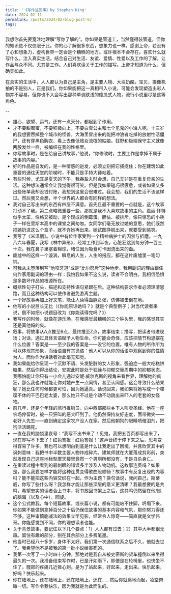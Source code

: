 ```yaml
---
title: '《写作这回事》by Stephen King'
date: 2024-02-11
permalink: /posts/2024/02/blog-post-6/
tags:
---
```

我想你首先要宽注地理解“写你了解的”。你如果是管道工，当然懂得装管道，但你的知识绝不仅仅限于此。你的心了解很多东西，想象力也一样。感谢上帝，若没有了心和想象力，虚构世界一定会是个糟糕的地方。或许根本不会存在。喜欢什么就写什么，注入真实生活，结合自己对生活、友谊、爱情、性爱以及工作的了解，让作品与众不同。尤其是工作。人们喜欢读关于工作的描写。上帝才知道为什么，但确实如此。

在真实的生活中，人人都认为自己是主角，是主要人物、大块奶酪。宝贝，摄像机拍的不是别人，正是我们。你如果能把这一真相带入小说，可能会发现塑造出彩人物并不容易，但你也不大会写出那种单调肤浅的傻瓜式人物，流行小说里尽是这等角色。

--
- 雄心、欲望、运气，还有一点天分，都起到了作用。
- 才不要甜蜜蜜，不要积极向上，不要白雪公主和七个见鬼的小矮人呢。十三岁的我想要吞掉整个城市的怪兽，大海里冒出来的能把冲浪者吃掉的放射性活僵尸，还有穿黑色胸衣、看上去像低贱女流氓的姑娘。狂野和极端保守主义就像两股发丝一样，被编织在我的性格里。
- 你写故事时，是在给自己讲故事，”他说，“你修改时，主要工作是拿掉不属于故事的内容。”
- 好的作品是自发的，是一种情感的迸发，必须立刻把它捕捉住；你在建筑如此重要的通往天堂的阶梯时，不能只是手持大锤站着。
- 有些时候，尤其是夏天的下午，我吞盐丸时会想，自己无非是在重复母亲的生活。这种想法通常会让我觉得很可笑。但是我如果碰巧很疲惫，或者如果又多出些账单我却没钱付账，我想到这里会很难过。我会想，我们的生活不该这样过。然后我又会想，半个世界的人都会有同样的想法。
- 我对自己写出来的东西有四层不满意。首先且最不重要的一点就是，这个故事打动不了我。第二点略微重要一些，那就是我不大喜欢故事的主角。嘉丽·怀特似乎太笨，性格又被动，是个现成的倒霉蛋。胆怯、被排斥，像只惊恐的小耗子一样在里斯本高中的课堂之间匆匆。女同学们毫无放过她的意思，她们既然把她扔进这么个盒子，就不许她再出来。她试图挣脱出来，就要受到惩罚。
- 我写了《米泽丽》。小说中有位作家受到一个精神病护士的囚禁与折磨。一九八六年春夏，我写《林中异形》，经常工作到半夜，心脏狂跳到每分钟一百三十次。我在鼻子里塞着棉球，堵住因为吸食可卡因流出来的血。
- 废墟中的这样一个漩涡，瞬息的人生，人生的报应，都在这片废墟里一笔勾销。
- 可我从未堕落到写“他咬牙道”或是“比尔怒斥”这种地步。我用副词的理由跟任何作家用副词的理由一样：我怕我如果不这么说，读者不会明白。我相信恐惧是多数坏作品的根源所在。
- 概括性句子打头，描述和支持性语句紧跟在后。这种结构要求作者必须理清思路，而且这种结构可以使作者避免游离主题。
- 一个好故事再加上好文笔，能让人读得血脉贲张，仿佛被击倒在地。
- 他写的小说巨长无比（《你能原谅她吗？》就是个典型例子；对当代读者来说，倒不如把小说题目改为《你能读得完吗？》）
- 我写作的时候，就像在游乐场，在我感觉最糟糕的三个钟头里，我的感觉其实还是真他妈的爽。
- 叙事，将故事从A点推至B点，最终推至Z点，故事结束；描写，把读者带进现场；对话，通过具体言语赋予人物生命。你可能会奇怪，应该把情节构思摆在什么位置？答案是——至少我的答案是——没它的位置。唯有人物的所作所为可以体现其形象，而话语自有其诡谲：他人可以从你的话语中观察到你的性情为人，而你作为讲话者对此毫无知觉。
- 我如果能给你呈现一个沉默不语、头发脏脏的女人形象，强迫症一般大吃糕饼糖果，然后你得出结论，安妮此时是处于狂躁与抑郁交替周期中的抑郁状态。我哪怕能让你只有一小会儿通过安妮·威尔克斯的视角来看世界，理解她的疯狂，那么我也许就能让你对她产生一点同情，甚至认同感。这会导致什么结果呢？她比任何时候都更可怕，因为她逼真。话说回来，我如果将她写成一个喋喋不休的干巴巴老太婆，那么她只不过是个动不动跳出来吓人的老套的女怪物。
- 前几年，还是个年轻的旅行推销员，向中西部那些乡下人叫卖圣经。他在一座农场停留时，被一只狂叫的恶犬吓到了。他仍然保持友好态度，面带微笑——老好人先生——直到确定这家农户没人在家。然后他朝狗的眼睛喷催泪剂，把狗活活踢死。
- 一直在我的脑袋里哀号：“我写不出书来了！见鬼，我把五百页都写出来了，现在却写不下去了！红色警报！红色警报！”这声音终于停下来之后，思考变得容易了许多。我也可以想明白到底是什么让我走出了困境，并且欣赏其中的讽刺意味：我把书中半数主要人物炸成碎片。建筑师就在大厦落成剪彩前，突然发现自己这座地标型摩天楼里竟然一个男厕所都没有，于是自杀身亡。
- 在重读过程中看到的最刺眼的错误多半涉及人物动机。这故事连贯吗？如果是，那么我要怎样才能将这种连贯变得歌曲般顺畅？故事中有反复出现的内容吗？能不能把这些内容交织在一起，作为主题？换句话说，我问自己，斯蒂威，你写了些什么呀？我怎样才能让那些深层的意义更清晰？我最想要的是共鸣，希望忠实的读者合上书本，将书放回书架上之后，这共鸣仍然留在他/她的脑海（以及心中），回旋。
- 这个公式教我，每个短篇故事，或长篇小说，都有可能站不住脚，坍塌下来。你如果不能做到拿掉百分之十后仍保住故事的基本内容和气氛，那你努力得还不够。这种审慎删减法的效果立竿见影，经常令人惊奇——简直就是文学伟哥。你能感觉到不同，你的理想读者也能。
- 关于背景故事，要记住以下几个要点：1）人人都有过去；2）其中大半都很无趣。留住有趣的部分，别在其余部分上多费笔墨。
- 他当时已经八十多岁，身体不太好。我们第一次通信联系之后不久，他就去世了。我希望他不是被我的第一批小说给害死的。
- 我第一次写了一小时四十分钟，那绝对是我自从被史密斯的货车撞倒以来坐得最久的一次。我准备结束写作时，已是汗如雨下，即便是在轮椅里，也快坐不住了。髋部的疼痛几近锥心刺。是为了站起来，好起来，走出来。快乐起来，好吗？快乐起来。
- 你在陆地上，还在陆地上，还在陆地上，还在……然后你就离地而起，凌空俯瞰一切。写作令我快乐，因为我就是为此而生的。
